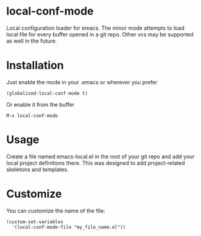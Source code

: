 # local-conf-mode
Local configuration loader for emacs.
The minor mode attempts to load local file for every
buffer opened in a git repo.
Other vcs may be supported as well in the future.

# Installation
Just enable the mode in your .emacs or wherever you prefer
```elisp
(globalized-local-conf-mode t)
```
Or enable it from the buffer
```
M-x local-conf-mode
```
# Usage
Create a file named emacs-local.el in the root of your git repo
and add your local project definitions there.
This was designed to add project-related skeletons and templates.

# Customize
You can customize the name of the file:
```elisp
(custom-set-variables
  '(local-conf-mode-file "my_file_name.el"))
```

